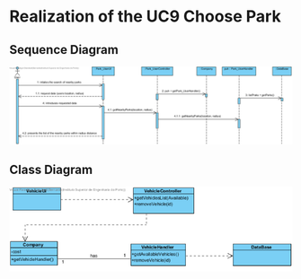 # Realization of the UC9 Choose Park

##	Sequence Diagram

![SD_UC9.png](SD_UC9.png)

##	Class Diagram

![CD_UC5.png](CD_UC5.png)

